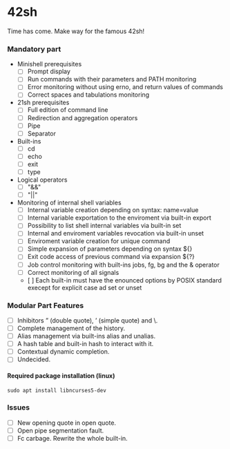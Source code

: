 # 42sh
Time has come. Make way for the famous 42sh!

### Mandatory part
- Minishell prerequisites
	- [ ] Prompt display
	- [ ] Run commands with their parameters and PATH monitoring
	- [ ] Error monitoring without using erno, and return values of commands
	- [ ] Correct spaces and tabulations monitoring
- 21sh prerequisites
	- [ ] Full edition of command line
	- [ ] Redirection and aggregation operators
	- [ ] Pipe
	- [ ] Separator
- Built-ins
	- [ ] cd
	- [ ] echo
	- [ ] exit
	- [ ] type
- Logical operators
	- [ ] "&&"
	- [ ] "||"
- Monitoring of internal shell variables
	- [ ] Internal variable creation depending on syntax: name=value
	- [ ] Internal variable exportation to the enviroment via built-in export
	- [ ] Possibility to list shell internal variables via built-in set
	- [ ] Internal and enviroment variables revocation via built-in unset
	- [ ] Enviroment variable creation for unique command
	- [ ] Simple expansion of parameters depending on syntax ${}
	- [ ] Exit code access of previous command via expansion ${?}
	- [ ] Job control monitoring with built-ins jobs, fg, bg and the & operator
	- [ ] Correct monitoring of all signals
	- [ ] Each built-in must have the enounced options by POSIX standard execept for explicit case ad set or unset

### Modular Part Features
- [ ] Inhibitors ” (double quote), ’ (simple quote) and \\.
- [ ] Complete management of the history.
- [ ] Alias management via built-ins alias and unalias.
- [ ] A hash table and built-in hash to interact with it.
- [ ] Contextual dynamic completion.
- [ ] Undecided.

#### Required package installation (linux)
```
sudo apt install libncurses5-dev
```

### Issues
- [ ] New opening quote in open quote.
- [ ] Open pipe segmentation fault.
- [ ] Fc carbage. Rewrite the whole built-in.
